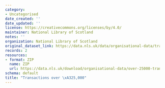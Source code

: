 ```yaml
---
category:
- Uncategorised
date_created: ''
date_updated: ''
license: https://creativecommons.org/licenses/by/4.0/
maintainer: National Library of Scotland
notes: ''
organization: National Library of Scotland
original_dataset_link: https://data.nls.uk/data/organisational-data/transactions-over-25k/
records: 2
resources:
- format: ZIP
  name: ZIP
  url: https://data.nls.uk/download/organisational-data/over-25000-transactions.zip
schema: default
title: "Transactions over \xA325,000"
---
```

